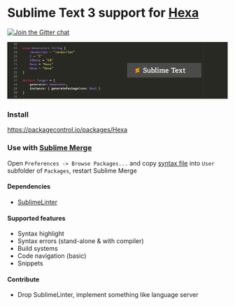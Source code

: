 # Sublime Text 3 support for [Hexa](https://github.com/hexalang)

[![Join the Gitter chat](https://badges.gitter.im/hexalang/hexalang.svg)](https://gitter.im/hexalang/SublimeText?utm_source=share-link&utm_medium=link&utm_campaign=share-link)

![Screenshot](screenshot.png?raw=true)

### Install

<https://packagecontrol.io/packages/Hexa>

### Use with [Sublime Merge](https://www.sublimemerge.com/)

Open `Preferences -> Browse Packages...` and copy [syntax file](https://github.com/hexalang/hexa-sublime-bundle/blob/master/Hexa.tmLanguage) into `User` subfolder of `Packages`, restart Sublime Merge

#### Dependencies

- [SublimeLinter](http://www.sublimelinter.com/en/stable/installation.html)

#### Supported features

- Syntax highlight
- Syntax errors (stand-alone & with compiler)
- Build systems
- Code navigation (basic)
- Snippets

#### Contribute

- Drop SublimeLinter, implement something like language server

